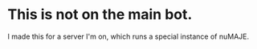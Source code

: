 # This is not on the main bot.

 I made this for a server I'm on, which runs a special instance of nuMAJE. 
